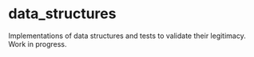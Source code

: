 # data_structures

Implementations of data structures and tests to validate their legitimacy. Work in progress. 

